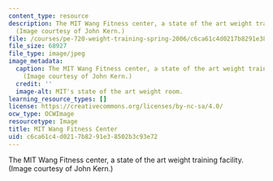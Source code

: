 ```yaml
---
content_type: resource
description: The MIT Wang Fitness center, a state of the art weight training facility.
  (Image courtesy of John Kern.)
file: /courses/pe-720-weight-training-spring-2006/c6ca61c4d0217b8291e38502b3c93e72_pe-720s06.jpg
file_size: 68927
file_type: image/jpeg
image_metadata:
  caption: The MIT Wang Fitness center, a state of the art weight training facility.
    (Image courtesy of John Kern.)
  credit: ''
  image-alt: MIT's state of the art weight room.
learning_resource_types: []
license: https://creativecommons.org/licenses/by-nc-sa/4.0/
ocw_type: OCWImage
resourcetype: Image
title: MIT Wang Fitness Center
uid: c6ca61c4-d021-7b82-91e3-8502b3c93e72
---
```

The MIT Wang Fitness center, a state of the art weight training facility. (Image courtesy of John Kern.)